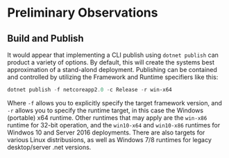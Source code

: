 # Preliminary Observations

## Build and Publish

It would appear that implementing a CLI publish using `dotnet publish` can product a variety of options.  By default, this will create the systems best approximation of a stand-alond deployment.  Publishing can be contained and controlled by utilizing the Framework and Runtime specifiers like this:

``` powershell
dotnet publish -f netcoreapp2.0 -c Release -r win-x64
```

Where `-f` allows you to explicitly specify the target framework version, and `-r` allows you to specify the runtime target, in this case the Windows (portable) x64 runtime.  Other runtimes that may apply are the `win-x86` runtime for 32-bit operation, and the `win10-x64` and `win10-x86` runtimes for Windwos 10 and Server 2016 deployments.  There are also targets for various Linux distribusions, as well as Windows 7/8 runtimes for legacy desktop/server .net versions.


